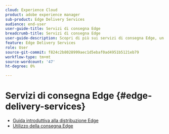 ```yaml
---
cloud: Experience Cloud
product: adobe experience manager
sub-product: Edge Delivery Services
audience: end-user
user-guide-title: Servizi di consegna Edge
breadcrumb-title: Servizi di consegna Edge
user-guide-description: Scopri di più sui servizi di consegna Edge, un set di servizi componibili che consente un ambiente di sviluppo rapido in cui gli autori possono aggiornare e pubblicare rapidamente e nuovi siti vengono avviati rapidamente.
feature: Edge Delivery Services
role: User
source-git-commit: f824c2b8028999aec1d5ebaf0ad4951b5121eb79
workflow-type: tm+mt
source-wordcount: '47'
ht-degree: 0%

---
```



# Servizi di consegna Edge {#edge-delivery-services}

+ [Guida introduttiva alla distribuzione Edge](/help/edge/overview.md)
+ [Utilizzo della consegna Edge](/help/edge/using.md)

